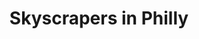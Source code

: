 ---
pid: CH140
title: Skyscrapers in Philly
location_transcription: 19th+Market Blue Cross Blue Shield
zipcode: 
outside_phl: 
neighborhood: 
age: '67'
age_range: 60-69
instagram: 
image_file_name: CH_140.jpg
proposal_transcription: |-
  West of City Hall
  all monuments
  all the mirrors stick together to create such

  A monument to the steel workers and construction crews that built this city
topic: Class Structure,Industrial
topic_summary: 0, 0
type: Building
keywords_other: workers, construction, working class, mirrors
credit: 
image_labels: 
twitter: 
facebook: 
permalink: "/monuments/ch140/"
layout: item-page
---